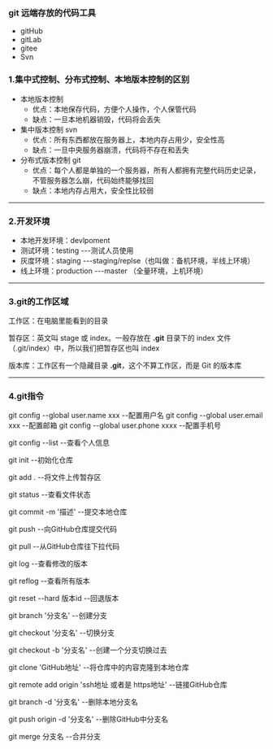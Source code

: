 ### git 远端存放的代码工具

* gitHub
* gitLab
* gitee
* Svn


### 1.集中式控制、分布式控制、本地版本控制的区别

* 本地版本控制
  * 优点：本地保存代码，方便个人操作，个人保管代码
  * 缺点：一旦本地机器销毁，代码将会丢失
* 集中版本控制 svn
  * 优点：所有东西都放在服务器上，本地内存占用少，安全性高
  * 缺点：一旦中央服务器崩溃，代码将不存在和丢失
* 分布式版本控制 git
  * 优点：每个人都是单独的一个服务器，所有人都拥有完整代码历史记录，不管服务器怎么崩，代码始终能够找回
  * 缺点：本地内存占用大，安全性比较弱

---



### 2.开发环境

* 本地开发环境：devlpoment
* 测试环境：testing  ---测试人员使用
* 灰度环境：staging ---staging/replse（也叫做：备机环境，半线上环境）
* 线上环境：production ---master  （全量环境，上机环境）


---

### 3.git的工作区域

工作区：在电脑里能看到的目录

暂存区：英文叫 stage 或 index。一般存放在 **.git** 目录下的 index 文件（.git/index）中，所以我们把暂存区也叫 index

版本库：工作区有一个隐藏目录 **.git**，这个不算工作区，而是 Git 的版本库

---



### 4.git指令

git config --global user.name xxx    --配置用户名
git config --global user.email xxx	--配置邮箱
git config --global user.phone xxxx	--配置手机号

git config --list --查看个人信息

git init  --初始化仓库

git add .  --将文件上传暂存区

git status --查看文件状态

git commit -m '描述'   --提交本地仓库

git push --向GitHub仓库提交代码

git pull --从GitHub仓库往下拉代码

git log --查看修改的版本

git reflog --查看所有版本

git reset --hard 版本id       --回退版本

git branch '分支名'  --创建分支

git checkout '分支名'  --切换分支

git checkout -b '分支名'  --创建一个分支切换过去

git clone 'GitHub地址'   --将仓库中的内容克隆到本地仓库

git remote add origin 'ssh地址 或者是 https地址'  --链接GitHub仓库

git branch -d '分支名'  --删除本地分支名

git push origin -d '分支名' --删除GitHub中分支名

git merge 分支名  --合并分支
